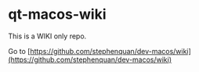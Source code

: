 # qt-macos-wiki

This is a WIKI only repo.

Go to [https://github.com/stephenquan/dev-macos/wiki](https://github.com/stephenquan/dev-macos/wiki)
